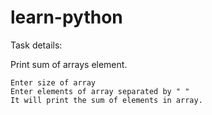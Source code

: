 # learn-python


Task details:

  Print sum of arrays element.

	Enter size of array
	Enter elements of array separated by " "
	It will print the sum of elements in array.
